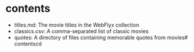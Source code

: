 # contents

- titles.md: The movie titles in the WebFlyx collection
- classics.csv: A comma-separated list of classic movies
- quotes: A directory of files containing memorable quotes from movies# contentscd
